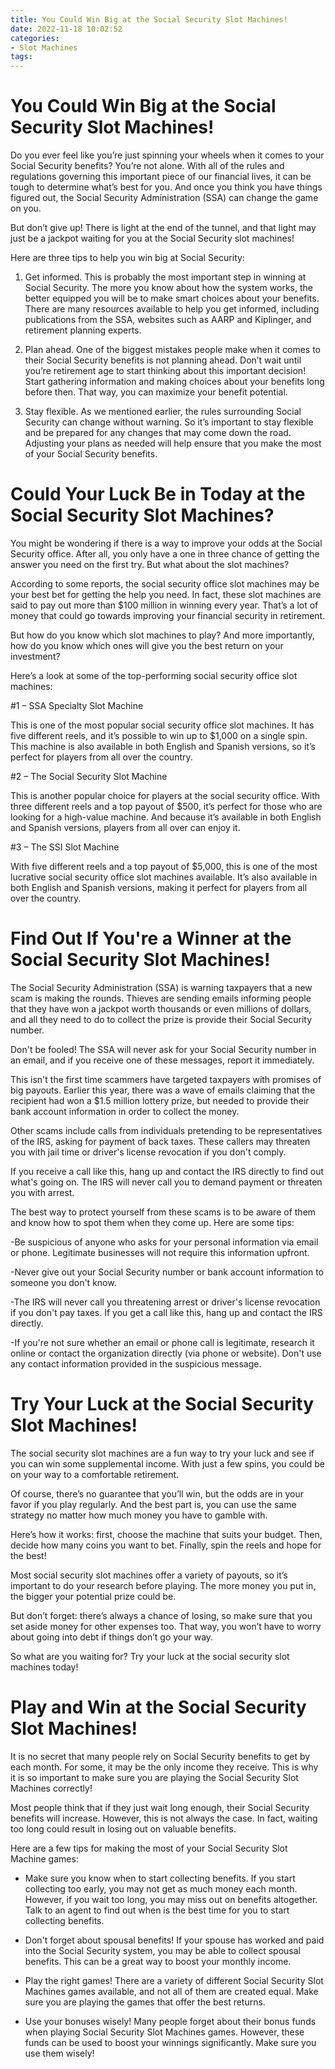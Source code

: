 ```yaml
---
title: You Could Win Big at the Social Security Slot Machines!
date: 2022-11-18 10:02:52
categories:
- Slot Machines
tags:
---
```



#  You Could Win Big at the Social Security Slot Machines!

Do you ever feel like you’re just spinning your wheels when it comes to your Social Security benefits? You’re not alone. With all of the rules and regulations governing this important piece of our financial lives, it can be tough to determine what’s best for you. And once you think you have things figured out, the Social Security Administration (SSA) can change the game on you.

But don’t give up! There is light at the end of the tunnel, and that light may just be a jackpot waiting for you at the Social Security slot machines!

Here are three tips to help you win big at Social Security:

1. Get informed. This is probably the most important step in winning at Social Security. The more you know about how the system works, the better equipped you will be to make smart choices about your benefits. There are many resources available to help you get informed, including publications from the SSA, websites such as AARP and Kiplinger, and retirement planning experts.

2. Plan ahead. One of the biggest mistakes people make when it comes to their Social Security benefits is not planning ahead. Don’t wait until you’re retirement age to start thinking about this important decision! Start gathering information and making choices about your benefits long before then. That way, you can maximize your benefit potential.

3. Stay flexible. As we mentioned earlier, the rules surrounding Social Security can change without warning. So it’s important to stay flexible and be prepared for any changes that may come down the road. Adjusting your plans as needed will help ensure that you make the most of your Social Security benefits.

#  Could Your Luck Be in Today at the Social Security Slot Machines?

You might be wondering if there is a way to improve your odds at the Social Security office. After all, you only have a one in three chance of getting the answer you need on the first try. But what about the slot machines?

According to some reports, the social security office slot machines may be your best bet for getting the help you need. In fact, these slot machines are said to pay out more than $100 million in winning every year. That’s a lot of money that could go towards improving your financial security in retirement.

But how do you know which slot machines to play? And more importantly, how do you know which ones will give you the best return on your investment?

Here’s a look at some of the top-performing social security office slot machines:

#1 – SSA Specialty Slot Machine

This is one of the most popular social security office slot machines. It has five different reels, and it’s possible to win up to $1,000 on a single spin. This machine is also available in both English and Spanish versions, so it’s perfect for players from all over the country.

#2 – The Social Security Slot Machine

This is another popular choice for players at the social security office. With three different reels and a top payout of $500, it’s perfect for those who are looking for a high-value machine. And because it’s available in both English and Spanish versions, players from all over can enjoy it.

#3 – The SSI Slot Machine

With five different reels and a top payout of $5,000, this is one of the most lucrative social security office slot machines available. It’s also available in both English and Spanish versions, making it perfect for players from all over the country.

#  Find Out If You're a Winner at the Social Security Slot Machines!

The Social Security Administration (SSA) is warning taxpayers that a new scam is making the rounds. Thieves are sending emails informing people that they have won a jackpot worth thousands or even millions of dollars, and all they need to do to collect the prize is provide their Social Security number.

Don't be fooled! The SSA will never ask for your Social Security number in an email, and if you receive one of these messages, report it immediately.

This isn't the first time scammers have targeted taxpayers with promises of big payouts. Earlier this year, there was a wave of emails claiming that the recipient had won a $1.5 million lottery prize, but needed to provide their bank account information in order to collect the money.

Other scams include calls from individuals pretending to be representatives of the IRS, asking for payment of back taxes. These callers may threaten you with jail time or driver's license revocation if you don't comply.

If you receive a call like this, hang up and contact the IRS directly to find out what's going on. The IRS will never call you to demand payment or threaten you with arrest.

The best way to protect yourself from these scams is to be aware of them and know how to spot them when they come up. Here are some tips:

-Be suspicious of anyone who asks for your personal information via email or phone. Legitimate businesses will not require this information upfront.


-Never give out your Social Security number or bank account information to someone you don't know.

-The IRS will never call you threatening arrest or driver's license revocation if you don't pay taxes. If you get a call like this, hang up and contact the IRS directly.

-If you're not sure whether an email or phone call is legitimate, research it online or contact the organization directly (via phone or website). Don't use any contact information provided in the suspicious message.

#  Try Your Luck at the Social Security Slot Machines!

The social security slot machines are a fun way to try your luck and see if you can win some supplemental income. With just a few spins, you could be on your way to a comfortable retirement.

Of course, there’s no guarantee that you’ll win, but the odds are in your favor if you play regularly. And the best part is, you can use the same strategy no matter how much money you have to gamble with.

Here’s how it works: first, choose the machine that suits your budget. Then, decide how many coins you want to bet. Finally, spin the reels and hope for the best!

Most social security slot machines offer a variety of payouts, so it’s important to do your research before playing. The more money you put in, the bigger your potential prize could be.

But don’t forget: there’s always a chance of losing, so make sure that you set aside money for other expenses too. That way, you won’t have to worry about going into debt if things don’t go your way.

So what are you waiting for? Try your luck at the social security slot machines today!

#  Play and Win at the Social Security Slot Machines!

It is no secret that many people rely on Social Security benefits to get by each month. For some, it may be the only income they receive. This is why it is so important to make sure you are playing the Social Security Slot Machines correctly!

Most people think that if they just wait long enough, their Social Security benefits will increase. However, this is not always the case. In fact, waiting too long could result in losing out on valuable benefits.

Here are a few tips for making the most of your Social Security Slot Machine games:

- Make sure you know when to start collecting benefits. If you start collecting too early, you may not get as much money each month. However, if you wait too long, you may miss out on benefits altogether. Talk to an agent to find out when is the best time for you to start collecting benefits.

- Don't forget about spousal benefits! If your spouse has worked and paid into the Social Security system, you may be able to collect spousal benefits. This can be a great way to boost your monthly income.

- Play the right games! There are a variety of different Social Security Slot Machines games available, and not all of them are created equal. Make sure you are playing the games that offer the best returns.

- Use your bonuses wisely! Many people forget about their bonus funds when playing Social Security Slot Machines games. However, these funds can be used to boost your winnings significantly. Make sure you use them wisely!